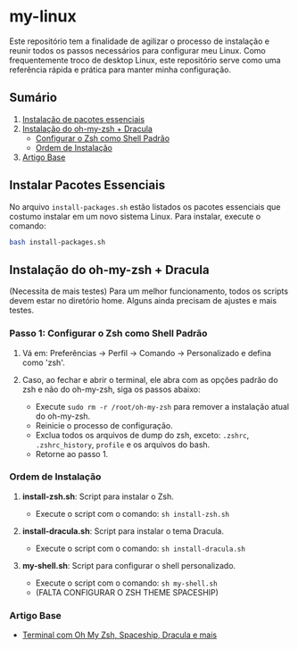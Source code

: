 # my-linux

Este repositório tem a finalidade de agilizar o processo de instalação e reunir todos os passos necessários para configurar meu Linux. Como frequentemente troco de desktop Linux, este repositório serve como uma referência rápida e prática para manter minha configuração.

## Sumário

1. [Instalação de pacotes essenciais](#instalar-pacotes-essenciais)
2. [Instalação do oh-my-zsh + Dracula](#instalação-do-oh-my-zsh--dracula)
   - [Configurar o Zsh como Shell Padrão](#passo-1-configurar-o-zsh-como-shell-padrão)
   - [Ordem de Instalação](#ordem-de-instalação)
3. [Artigo Base](#artigo-base)

## Instalar Pacotes Essenciais
No arquivo `install-packages.sh` estão listados os pacotes essenciais que costumo instalar em um novo sistema Linux. Para instalar, execute o comando:
```bash
bash install-packages.sh
```

## Instalação do oh-my-zsh + Dracula 
(Necessita de mais testes)
Para um melhor funcionamento, todos os scripts devem estar no diretório home. Alguns ainda precisam de ajustes e mais testes.

### Passo 1: Configurar o Zsh como Shell Padrão

1. Vá em: Preferências -> Perfil -> Comando -> Personalizado e defina como 'zsh'.

2. Caso, ao fechar e abrir o terminal, ele abra com as opções padrão do zsh e não do oh-my-zsh, siga os passos abaixo:
   - Execute `sudo rm -r /root/oh-my-zsh` para remover a instalação atual do oh-my-zsh.
   - Reinicie o processo de configuração.
   - Exclua todos os arquivos de dump do zsh, exceto: `.zshrc`, `.zshrc_history`, `profile` e os arquivos do bash.
   - Retorne ao passo 1.

### Ordem de Instalação

1. **install-zsh.sh**: Script para instalar o Zsh.
   - Execute o script com o comando: `sh install-zsh.sh`

2. **install-dracula.sh**: Script para instalar o tema Dracula.
   - Execute o script com o comando: `sh install-dracula.sh`

3. **my-shell.sh**: Script para configurar o shell personalizado.
   - Execute o script com o comando: `sh my-shell.sh`
   - (FALTA CONFIGURAR O ZSH THEME SPACESHIP)


### Artigo Base
- [Terminal com Oh My Zsh, Spaceship, Dracula e mais](https://blog.rocketseat.com.br/terminal-com-oh-my-zsh-spaceship-dracula-e-mais/)
